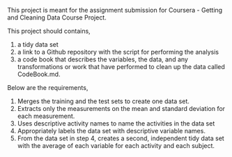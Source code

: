 This project is meant for the assignment submission for Coursera - Getting and Cleaning Data Course Project.

This project should contains,
1) a tidy data set
2) a link to a Github repository with the script for performing the analysis
3) a code book that describes the variables, the data, and any transformations or work that have performed to clean up the data called CodeBook.md.

Below are the requirements,
1. Merges the training and the test sets to create one data set.
2. Extracts only the measurements on the mean and standard deviation for each measurement.
3. Uses descriptive activity names to name the activities in the data set
4. Appropriately labels the data set with descriptive variable names.
5. From the data set in step 4, creates a second, independent tidy data set with the average of each variable for each activity and each subject.
